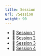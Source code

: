 ```yaml
---
title: Session
url: /Session
weight: 90
---
```


- 📄 [Session 1](./Session%201)
- 📄 [Session 2](./Session%202)
- 📄 [Session 3](./Session%203)
- 📄 [Session 4](./Session%204)
